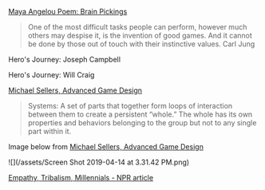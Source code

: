 [Maya Angelou Poem: Brain Pickings](https://www.brainpickings.org/2018/05/09/a-brave-and-startling-truth-maya-angelou/)


>One of the most difficult tasks people can perform, however much others may despise it, is the invention of good games. And it cannot be done by those out of touch with their instinctive values.
Carl Jung 

Hero's Journey: Joseph Campbell

Hero's Journey:  Will Craig


[Michael Sellers, Advanced Game Design](https://learning.oreilly.com/library/view/advanced-game-design/9780134668185/ch2.xhtml#ch2)
> Systems: A set of parts that together form loops of interaction between them to create a persistent “whole.” The whole has its own properties and behaviors belonging to the group but not to any single part within it. 

Image below from [Michael Sellers, Advanced Game Design](https://learning.oreilly.com/library/view/advanced-game-design/9780134668185/ch2.xhtml#ch2)

![](/assets/Screen Shot 2019-04-14 at 3.31.42 PM.png)

[Empathy, Tribalism, Millennials - NPR article](https://www.npr.org/2019/04/15/712249664/the-end-of-empathy)